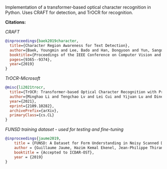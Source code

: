 Implementation of a transformer-based optical character recognition in Python. Uses CRAFT for detection, and TrOCR for recognition.


**Citations:**

_CRAFT_
```bibtex
@inproceedings{baek2019character,
  title={Character Region Awareness for Text Detection},
  author={Baek, Youngmin and Lee, Bado and Han, Dongyoon and Yun, Sangdoo and Lee, Hwalsuk},
  booktitle={Proceedings of the IEEE Conference on Computer Vision and Pattern Recognition},
  pages={9365--9374},
  year={2019}
}
```


_TrOCR-Microsoft_
```bibtex
@misc{li2021trocr,
  title={TrOCR: Transformer-based Optical Character Recognition with Pre-trained Models},
  author={Minghao Li and Tengchao Lv and Lei Cui and Yijuan Lu and Dinei Florencio and Cha Zhang and Zhoujun Li and Furu Wei},
  year={2021},
  eprint={2109.10282},
  archivePrefix={arXiv},
  primaryClass={cs.CL}
}
```


_FUNSD training dataset - used for testing and fine-tuning_
```bibtex
@inproceedings{jaume2019,
    title = {FUNSD: A Dataset for Form Understanding in Noisy Scanned Documents},
    author = {Guillaume Jaume, Hazim Kemal Ekenel, Jean-Philippe Thiran},
    booktitle = {Accepted to ICDAR-OST},
    year = {2019}
}
```